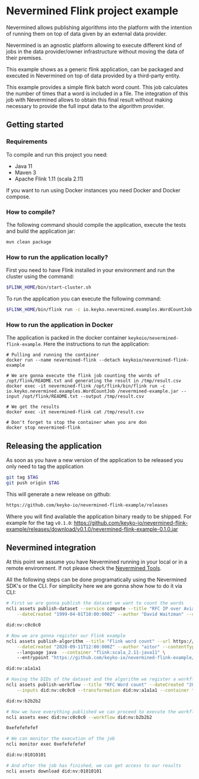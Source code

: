 # Nevermined Flink project example

Nevermined allows publishing algorithms into the platform with the intention of running them on top of data given by an
external data provider.

Nevermined is an agnostic platform allowing to execute different kind of jobs in the data provider/owner infrastructure 
without moving the data of their premises. 

This example shows as a generic flink application, can be packaged and executed in Nevermined on top of data provided by
 a third-party entity.
 
This example provides a simple flink batch word count. This job calculates the number of times that a word is included
in a file. The integration of this job with Nevermined allows to obtain this final result without making necessary to
provide the full input data to the algorithm provider.

## Getting started

### Requirements

To compile and run this project you need:

* Java 11
* Maven 3
* Apache Flink 1.11 (scala 2.11)

If you want to run using Docker instances you need Docker and Docker compose.

### How to compile?

The following command should compile the application, execute the tests and build the application jar:

```bash
mvn clean package
```

### How to run the application locally?

First you need to have Flink installed in your environment and run the cluster using the command:

```bash
$FLINK_HOME/bin/start-cluster.sh
```

To run the application you can execute the following command:

```bash
$FLINK_HOME/bin/flink run -c io.keyko.nevermined.examples.WordCountJob target/nevermined-flink-example-*.jar --input $INPUT_FILE --output $OUTPUT_FILE
```

### How to run the application in Docker

The application is packed in the docker container `keykoio/nevermined-flink-example`. Here the instructions to run the application:
 
```
# Pulling and running the container
docker run --name nevermined-flink --detach keykoio/nevermined-flink-example

# We are gonna execute the flink job counting the words of /opt/flink/README.txt and generating the result in /tmp/result.csv
docker exec -it nevermined-flink /opt/flink/bin/flink run -c io.keyko.nevermined.examples.WordCountJob /nevermined-example.jar --input /opt/flink/README.txt --output /tmp/result.csv

# We get the results
docker exec -it nevermined-flink cat /tmp/result.csv

# Don't forget to stop the container when you are don
docker stop nevermined-flink
```

## Releasing the application

As soon as you have a new version of the application to be released you only need to tag the application

```bash
git tag $TAG
git push origin $TAG
```

This will generate a new release on github:

```bash
https://github.com/keyko-io/nevermined-flink-example/releases
```

Where you will find available the application binary ready to be shipped. For example for the tag `v0.1.0`:
https://github.com/keyko-io/nevermined-flink-example/releases/download/v0.1.0/nevermined-flink-example-0.1.0.jar

## Nevermined integration

At this point we assume you have Nevermined running in your local or in a remote environment. If not please check the 
[Nevermined Tools](https://github.com/keyko-io/nevermined-tools).

All the following steps can be done programatically using the Nevermined SDK's or the CLI. For simplicity here we are 
gonna show how to do it via CLI:

````bash
# First we are gonna publish the dataset we want to count the words
ncli assets publish-dataset --service compute --title "RFC IP over Avian Carriers" --urls https://tools.ietf.org/rfc/rfc2549.txt \
    --dateCreated "1999-04-01T10:00:000Z" --author "David Waitzman" --contentType "text/plain" --price "0"

did:nv:c0c0c0

# Now we are gonna register our Flink example
ncli assets publish-algorithm --title "Flink word count" --url https://github.com/keyko-io/nevermined-flink-example/releases/download/v0.1.0/nevermined-flink-example-0.2.0.jar \
    --dateCreated "2020-09-11T12:00:000Z" --author "aitor" --contentType "application/java-archive" \ 
    --language java  --container "flink:scala_2.11-java11" \ 
    --entrypoint "https://github.com/keyko-io/nevermined-flink-example/releases/download/v0.2.0/nevermined-flink-example-0.2.0.jar"

did:nv:a1a1a1

# Having the DIDs of the dataset and the algorithm we register a workflow relating both
ncli assets publish-workflow --title "RFC Word count" --dateCreated "2020-09-11T12:00:000Z" --author "aitor" \
    --inputs did:nv:c0c0c0 --transformation did:nv:a1a1a1 --container flink:scala_2.11-java11

did:nv:b2b2b2

# Now we have everything published we can proceed to execute the workflow
ncli assets exec did:nv:c0c0c0 --workflow did:nv:b2b2b2

0xefefefefef

# We can monitor the execution of the job
ncli monitor exec 0xefefefefef

did:nv:01010101

# And after the job has finished, we can get access to our results
ncli assets download did:nv:01010101

```` 